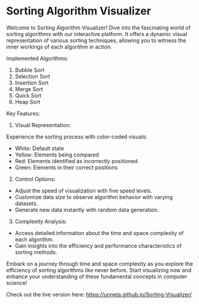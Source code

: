 # Sorting Algorithm Visualizer

Welcome to Sorting Algorithm Visualizer! Dive into the fascinating world of sorting algorithms with our interactive platform. It offers a dynamic visual representation of various sorting techniques, allowing you to witness the inner workings of each algorithm in action.

Implemented Algorithms:

1. Bubble Sort
2. Selection Sort
3. Insertion Sort
4. Merge Sort
5. Quick Sort
6. Heap Sort


Key Features:

1. Visual Representation:

  Experience the sorting process with color-coded visuals:
  * White: Default state
  * Yellow: Elements being compared
  * Red: Elements identified as incorrectly positioned
  * Green: Elements in their correct positions

2. Control Options:

  * Adjust the speed of visualization with five speed levels.
  * Customize data size to observe algorithm behavior with varying datasets.
  * Generate new data instantly with random data generation.

3. Complexity Analysis:

  * Access detailed information about the time and space complexity of each algorithm.
  * Gain insights into the efficiency and performance characteristics of sorting methods.

Embark on a journey through time and space complexity as you explore the efficiency of sorting algorithms like never before. Start visualizing now and enhance your understanding of these fundamental concepts in computer science!


Check out the live version here: https://unneta.github.io/Sorting-Visualizer/

